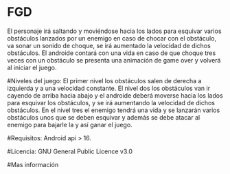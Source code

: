 # FGD


El personaje irá saltando y moviéndose hacia los lados para esquivar varios obstáculos lanzados por un enemigo en caso de chocar con el obstáculo, va sonar un sonido de choque, se irá aumentado la velocidad de dichos obstáculos. El androide contará con una vida en caso de que choque tres veces con un obstáculo se presenta una animación de game over y volverá al  iniciar el juego.

#Niveles del juego:
El primer nivel los obstáculos salen de derecha a izquierda y a una velocidad constante.
El nivel dos los obstáculos van ir cayendo de arriba hacia abajo y el androide deberá moverse hacia los lados para esquivar los obstáculos, y se irá aumentando la velocidad de dichos obstáculos.
En el nivel tres el enemigo tendrá una vida y se lanzarán varios obstáculos unos que se deben esquivar y además se debe atacar al enemigo para bajarle la y así ganar el juego.

#Requisitos:
Android api > 16.

#Licencia:
GNU General Public Licence v3.0

#Mas información


